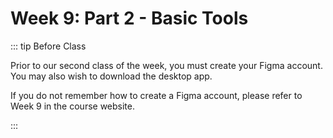 # Week 9: Part 2 - Basic Tools

::: tip Before Class

Prior to our second class of the week, you must create your Figma account.
You may also wish to download the desktop app.

If you do not remember how to create a Figma account, please refer to Week 9 in the course website.

:::
